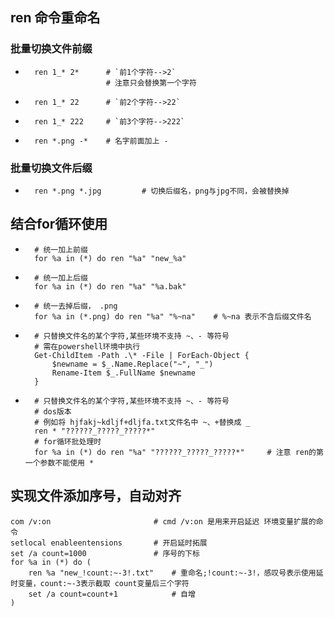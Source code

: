## ren 命令重命名
### 批量切换文件前缀
- ```
    ren 1_* 2*      # `前1个字符-->2`
                    # 注意只会替换第一个字符
* ```
    ren 1_* 22      # `前2个字符-->22`
* ```
    ren 1_* 222     # `前3个字符-->222`
* ``` 
    ren *.png -*    # 名字前面加上 -

### 批量切换文件后缀 
* ``` 
    ren *.png *.jpg         # 切换后缀名，png与jpg不同，会被替换掉

## 结合for循环使用
* ```
    # 统一加上前缀
    for %a in (*) do ren "%a" "new_%a"
* ```
    # 统一加上后缀
    for %a in (*) do ren "%a" "%a.bak"

* ``` 
    # 统一去掉后缀， .png
    for %a in (*.png) do ren "%a" "%~na"    # %~na 表示不含后缀文件名

* ```
    # 只替换文件名的某个字符,某些环境不支持 ~、- 等符号
    # 需在powershell环境中执行
    Get-ChildItem -Path .\* -File | ForEach-Object {
        $newname = $_.Name.Replace("~", "_")
        Rename-Item $_.FullName $newname
    }

* ```
    # 只替换文件名的某个字符,某些环境不支持 ~、- 等符号
    # dos版本
    # 例如将 hjfakj~kdljf+dljfa.txt文件名中 ~、+替换成 _
    ren * "??????_?????_?????*"
    # for循环批处理时
    for %a in (*) do ren "%a" "??????_?????_?????*"     # 注意 ren的第一个参数不能使用 *

## 实现文件添加序号，自动对齐
    com /v:on                       # cmd /v:on 是用来开启延迟 环境变量扩展的命令
    setlocal enableentensions       # 开启延时拓展
    set /a count=1000               # 序号的下标
    for %a in (*) do (
        ren %a "new_!count:~-3!.txt"    # 重命名;!count:~-3!，感叹号表示使用延时变量，count:~-3表示截取 count变量后三个字符
        set /a count=count+1            # 自增
    )
